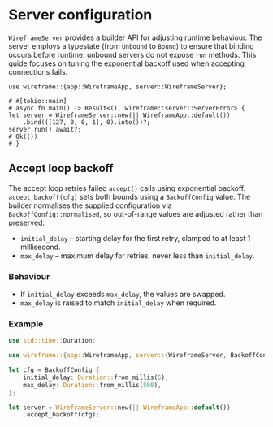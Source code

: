 # Server configuration

`WireframeServer` provides a builder API for adjusting runtime behaviour. The
server employs a typestate (from `Unbound` to `Bound`) to ensure that binding
occurs before runtime: unbound servers do not expose `run` methods. This guide
focuses on tuning the exponential backoff used when accepting connections fails.

```rust,no_run
use wireframe::{app::WireframeApp, server::WireframeServer};

# #[tokio::main]
# async fn main() -> Result<(), wireframe::server::ServerError> {
let server = WireframeServer::new(|| WireframeApp::default())
    .bind(([127, 0, 0, 1], 0).into())?;
server.run().await?;
# Ok(())
# }
```

## Accept loop backoff

The accept loop retries failed `accept()` calls using exponential backoff.
`accept_backoff(cfg)` sets both bounds using a `BackoffConfig` value. The
builder normalises the supplied configuration via `BackoffConfig::normalised`,
so out-of-range values are adjusted rather than preserved:

- `initial_delay` – starting delay for the first retry, clamped to at least 1
  millisecond.
- `max_delay` – maximum delay for retries, never less than `initial_delay`.

### Behaviour

- If `initial_delay` exceeds `max_delay`, the values are swapped.
- `max_delay` is raised to match `initial_delay` when required.

### Example

```rust
use std::time::Duration;

use wireframe::{app::WireframeApp, server::{WireframeServer, BackoffConfig}};

let cfg = BackoffConfig {
    initial_delay: Duration::from_millis(5),
    max_delay: Duration::from_millis(500),
};

let server = WireframeServer::new(|| WireframeApp::default())
    .accept_backoff(cfg);
```
